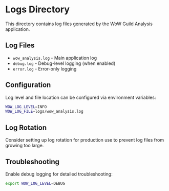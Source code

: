 # Logs Directory

This directory contains log files generated by the WoW Guild Analysis application.

## Log Files

- `wow_analysis.log` - Main application log
- `debug.log` - Debug-level logging (when enabled)
- `error.log` - Error-only logging

## Configuration

Log level and file location can be configured via environment variables:

```bash
WOW_LOG_LEVEL=INFO
WOW_LOG_FILE=logs/wow_analysis.log
```

## Log Rotation

Consider setting up log rotation for production use to prevent log files from growing too large.

## Troubleshooting

Enable debug logging for detailed troubleshooting:

```bash
export WOW_LOG_LEVEL=DEBUG
```
